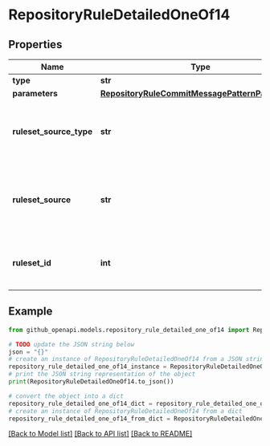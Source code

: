 # RepositoryRuleDetailedOneOf14


## Properties

Name | Type | Description | Notes
------------ | ------------- | ------------- | -------------
**type** | **str** |  | 
**parameters** | [**RepositoryRuleCommitMessagePatternParameters**](RepositoryRuleCommitMessagePatternParameters.md) |  | [optional] 
**ruleset_source_type** | **str** | The type of source for the ruleset that includes this rule. | [optional] 
**ruleset_source** | **str** | The name of the source of the ruleset that includes this rule. | [optional] 
**ruleset_id** | **int** | The ID of the ruleset that includes this rule. | [optional] 

## Example

```python
from github_openapi.models.repository_rule_detailed_one_of14 import RepositoryRuleDetailedOneOf14

# TODO update the JSON string below
json = "{}"
# create an instance of RepositoryRuleDetailedOneOf14 from a JSON string
repository_rule_detailed_one_of14_instance = RepositoryRuleDetailedOneOf14.from_json(json)
# print the JSON string representation of the object
print(RepositoryRuleDetailedOneOf14.to_json())

# convert the object into a dict
repository_rule_detailed_one_of14_dict = repository_rule_detailed_one_of14_instance.to_dict()
# create an instance of RepositoryRuleDetailedOneOf14 from a dict
repository_rule_detailed_one_of14_from_dict = RepositoryRuleDetailedOneOf14.from_dict(repository_rule_detailed_one_of14_dict)
```
[[Back to Model list]](../README.md#documentation-for-models) [[Back to API list]](../README.md#documentation-for-api-endpoints) [[Back to README]](../README.md)


